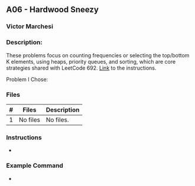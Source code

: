 ## A06 - Hardwood Sneezy
### Victor Marchesi
### Description:

These problems focus on counting frequencies or selecting the top/bottom K elements, using heaps, priority queues, and sorting, which are core strategies shared with LeetCode 692.
[Link](https://github.com/rugbyprof/4883-Programming_Techniques/tree/master/Assignments/A06) to the instructions.

Problem I Chose: 


### Files

|   #   | Files    | Description                      |
| :---: | -------- | -------------------------------- |
|   1   | No files | No files. |


### Instructions

- 


### Example Command

- 